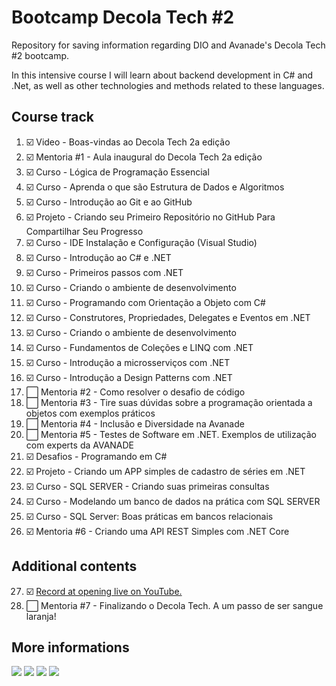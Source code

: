 # Bootcamp Decola Tech #2
Repository for saving information regarding DIO and Avanade's Decola Tech #2 bootcamp.

In this intensive course I will learn about backend development in C# and .Net, as well as other technologies and methods related to these languages.

## Course track

1. :ballot_box_with_check: Video - Boas-vindas ao Decola Tech 2a edição 
2. :ballot_box_with_check: Mentoria #1 - Aula inaugural do Decola Tech 2a edição
3. :ballot_box_with_check: Curso - Lógica de Programação Essencial
4. :ballot_box_with_check: Curso - Aprenda o que são Estrutura de Dados e Algoritmos
5. :ballot_box_with_check: Curso - Introdução ao Git e ao GitHub
6. :ballot_box_with_check: Projeto - Criando seu Primeiro Repositório no GitHub Para Compartilhar Seu Progresso
7. :ballot_box_with_check: Curso - IDE Instalação e Configuração (Visual Studio)
8. :ballot_box_with_check: Curso - Introdução ao C# e .NET
9. :ballot_box_with_check: Curso - Primeiros passos com .NET
10. :ballot_box_with_check: Curso - Criando o ambiente de desenvolvimento
11. :ballot_box_with_check: Curso - Programando com Orientação a Objeto com C#
12. :ballot_box_with_check: Curso - Construtores, Propriedades, Delegates e Eventos em .NET
13. :ballot_box_with_check: Curso - Criando o ambiente de desenvolvimento
14. :ballot_box_with_check: Curso - Fundamentos de Coleções e LINQ com .NET
15. :ballot_box_with_check: Curso - Introdução a microsserviços com .NET
16. :ballot_box_with_check: Curso - Introdução a Design Patterns com .NET
17. :white_large_square: Mentoria #2 - Como resolver o desafio de código
18. :white_large_square: Mentoria #3 - Tire suas dúvidas sobre a programação orientada a objetos com exemplos práticos
19. :white_large_square: Mentoria #4 - Inclusão e Diversidade na Avanade
20. :white_large_square: Mentoria #5 - Testes de Software em .NET. Exemplos de utilização com experts da AVANADE
21. :ballot_box_with_check: Desafios - Programando em C#
22. :ballot_box_with_check: Projeto - Criando um APP simples de cadastro de séries em .NET
23. :ballot_box_with_check: Curso - SQL SERVER - Criando suas primeiras consultas
24. :ballot_box_with_check: Curso - Modelando um banco de dados na prática com SQL SERVER
25. :ballot_box_with_check: Curso - SQL Server: Boas práticas em bancos relacionais
26. :ballot_box_with_check: Mentoria #6 - Criando uma API REST Simples com .NET Core


## Additional contents

27. :ballot_box_with_check: <a href="https://www.youtube.com/watch?v=UXpQEf2sD1Y" target=_blank>Record at opening live on YouTube.</a>
28. :white_large_square: Mentoria #7 - Finalizando o Decola Tech. A um passo de ser sangue laranja!

## More informations

![](https://img.shields.io/badge/Maintained%3F-yes-green.svg)
![](https://img.shields.io/github/forks/guinther-erich/bootcamp_decola_tech_2.svg)
![](https://img.shields.io/github/stars/guinther-erich/bootcamp_decola_tech_2.svg)
![](https://img.shields.io/github/watchers/guinther-erich/bootcamp_decola_tech_2.svg)

